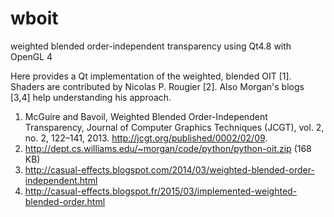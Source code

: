 # wboit
weighted blended order-independent transparency using Qt4.8 with OpenGL 4

Here provides a Qt implementation of the weighted, blended OIT [1]. Shaders are contributed by Nicolas P. Rougier [2]. Also Morgan's blogs [3,4] help understanding his approach.

1. McGuire and Bavoil, Weighted Blended Order-Independent Transparency, Journal of Computer Graphics Techniques (JCGT), vol. 2, no. 2, 122–141, 2013. http://jcgt.org/published/0002/02/09.
2. http://dept.cs.williams.edu/~morgan/code/python/python-oit.zip (168 KB)
3. http://casual-effects.blogspot.com/2014/03/weighted-blended-order-independent.html
4. http://casual-effects.blogspot.fr/2015/03/implemented-weighted-blended-order.html
